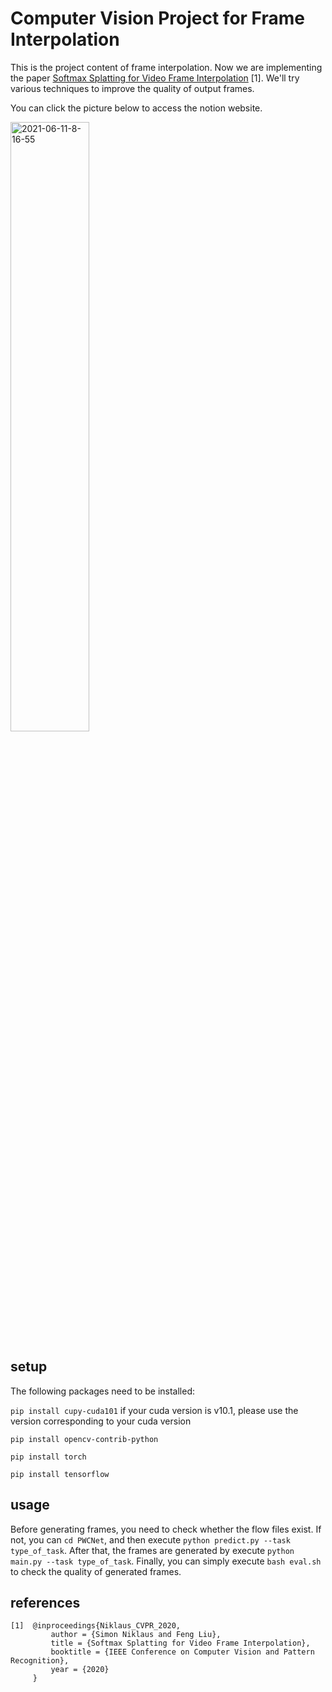 # Computer Vision Project for Frame Interpolation
This is the project content of frame interpolation. Now we are implementing the paper [Softmax Splatting for Video Frame Interpolation](https://openaccess.thecvf.com/content_CVPR_2020/papers/Niklaus_Softmax_Splatting_for_Video_Frame_Interpolation_CVPR_2020_paper.pdf) [1]. We'll try various techniques to improve the quality of output frames.

You can click the picture below to access the notion website.

<a href="https://www.notion.so/Docs-c14e1d54b44c4482a1c8f4138e2b108e"><img src="https://i.ibb.co/WHNFnS3/2021-06-11-9-09-19.png" width="50%" alt="2021-06-11-8-16-55" border="0"></a>

## setup
The following packages need to be installed:

`pip install cupy-cuda101` if your cuda version is v10.1, please use the version corresponding to your cuda version

`pip install opencv-contrib-python`

`pip install torch`

`pip install tensorflow`

## usage
Before generating frames, you need to check whether the flow files exist. If not, you can `cd PWCNet`, and then execute `python predict.py --task type_of_task`. After that, the frames are generated by execute `python main.py --task type_of_task`. Finally, you can simply execute `bash eval.sh` to check the quality of generated frames.

## references
```
[1]  @inproceedings{Niklaus_CVPR_2020,
         author = {Simon Niklaus and Feng Liu},
         title = {Softmax Splatting for Video Frame Interpolation},
         booktitle = {IEEE Conference on Computer Vision and Pattern Recognition},
         year = {2020}
     }
```
